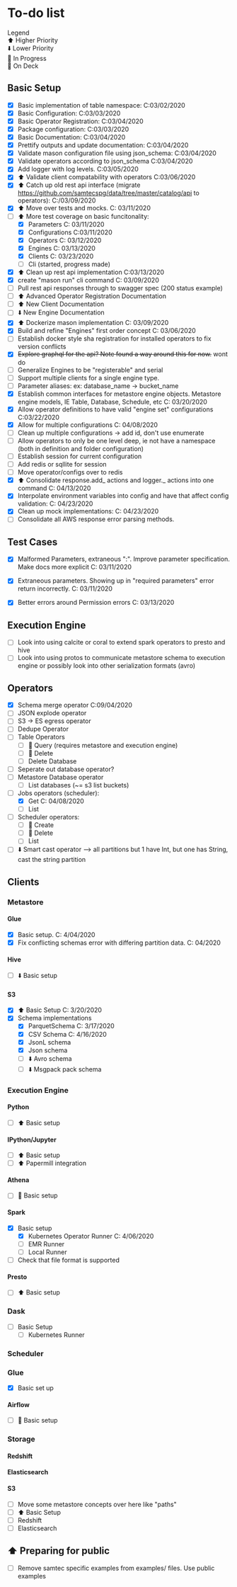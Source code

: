 # To-do list

Legend  
:arrow_up:  Higher Priority  
:arrow_down: Lower Priority  
:large_blue_circle:  In Progress  
:large_blue_diamond: On Deck  

## Basic Setup
- [x] Basic implementation of table namespace: C:03/02/2020
- [x] Basic Configuration: C:03/03/2020
- [x] Basic Operator Registration: C:03/04/2020
- [x] Package configuration: C:03/03/2020
- [x] Basic Documentation: C:03/04/2020
- [x] Prettify outputs and update documentation: C:03/04/2020
- [x] Validate mason configuration file using json_schema: C:03/04/2020
- [x] Validate operators according to json_schema C:03/04/2020
- [x] Add logger with log levels. C:03/05/2020
- [x] :arrow_up: Validate client compatability with operators C:03/06/2020
- [x] :arrow_up: Catch up old rest api interface (migrate https://github.com/samtecspg/data/tree/master/catalog/api to operators): C:/03/09/2020
- [x] :arrow_up: Move over tests and mocks.  C: 03/11/2020
- [ ] :arrow_up: More test coverage on basic funcitonality:
    - [x] Parameters C: 03/11/2020
    - [x] Configurations C:03/11/2020 
    - [x] Operators C: 03/12/2020
    - [x] Engines C: 03/13/2020
    - [x] Clients C: 03/23/2020
    - [ ] Cli (started, progress made)
- [x] :arrow_up: Clean up rest api implementation C:03/13/2020
- [x] create "mason run" cli command C: 03/09/2020
- [ ] Pull rest api responses through to swagger spec (200 status example)
- [ ] :arrow_up: Advanced Operator Registration Documentation 
- [ ] :arrow_up: New Client Documentation 
- [ ] :arrow_down: New Engine Documentation 
- [x] :arrow_up: Dockerize mason implementation C: 03/09/2020
- [x] Build and refine "Engines" first order concept C: 03/06/2020
- [ ] Establish docker style sha registration for installed operators to fix version conflicts  
- [x] ~~Explore graphql for the api? Note found a way around this for now.~~ wont do
- [ ] Generalize Engines to be "registerable" and serial
- [ ] Support multiple clients for a single engine type.
- [ ] Parameter aliases:   ex: database_name -> bucket_name
- [x] Establish common interfaces for metastore engine objects.   Metastore engine models, IE Table, Database, Schedule, etc C: 03/20/2020
- [x] Allow operator definitions to have valid "engine set" configurations C:03/22/2020
- [x] Allow for multiple configurations C: 04/08/2020
- [ ] Clean up multiple configurations -> add id, don't use enumerate
- [ ] Allow operators to only be one level deep, ie not have a namespace (both in definition and folder configuration)
- [ ] Establish session for current configuration
- [ ] Add redis or sqllite for session 
- [ ] Move operator/configs over to redis
- [X] :arrow_up: Consolidate response.add_  actions and logger._ actions into one command C: 04/13/2020
- [x] Interpolate environment variables into config and have that affect config validation: C: 04/23/2020
- [x] Clean up mock implementations: C: 04/23/2020
- [ ] Consolidate all AWS response error parsing methods.

## Test Cases

- [x] Malformed Parameters, extraneous ":".   Improve parameter specification.  Make docs more explicit C: 03/11/2020
- [x] Extraneous parameters.  Showing up in "required parameters" error return incorrectly. C: 03/11/2020
- [x] Better errors around Permission errors C: 03/13/2020


## Execution Engine
- [ ]  Look into using calcite or coral to extend spark operators to presto and hive
- [ ]  Look into using protos to communicate metastore schema to execution engine or possibly look into other serialization formats (avro)

## Operators
- [x] Schema merge operator C:09/04/2020
- [ ] JSON explode operator
- [ ] S3 -> ES egress operator 
- [ ] Dedupe Operator
- [ ] Table Operators
    - [ ] :large_blue_circle: Query (requires metastore and execution engine)
    - [ ] :large_blue_diamond: Delete
    - [ ] Delete Database
- [ ] Seperate out database operator?
- [ ] Metastore Database operator
    - [ ] List databases (~= s3 list buckets)
- [ ] Jobs operators (scheduler):
    - [x] Get C: 04/08/2020
    - [ ] List
- [ ] Scheduler operators:
    - [ ] :large_blue_diamond: Create
    - [ ] :large_blue_diamond: Delete
    - [ ] List
- [ ] :arrow_down: Smart cast operator -->  all partitions but 1 have Int, but one has String, cast the string partition

## Clients

### Metastore
#### Glue
- [x] Basic setup. C: 4/04/2020
- [x] Fix conflicting schemas error with differing partition data. C: 04/2020
#### Hive
- [ ] :arrow_down: Basic setup
#### S3
- [x] :arrow_up: Basic Setup C: 3/20/2020
- [x] Schema implementations
   - [x] ParquetSchema C: 3/17/2020
   - [x] CSV Schema C: 4/16/2020
   - [x] JsonL schema
   - [x] Json schema
   - [ ] :arrow_down: Avro schema
   - [ ] :arrow_down: Msgpack pack schema

### Execution Engine
#### Python
- [ ] :arrow_up: Basic setup
#### IPython/Jupyter
- [ ] :arrow_up: Basic setup
- [ ] :arrow_up: Papermill integration 
#### Athena
- [ ] :large_blue_diamond: Basic setup 
#### Spark
- [x] Basic setup 
    - [x] Kubernetes Operator Runner C: 4/06/2020
    - [ ] EMR Runner 
    - [ ] Local Runner
- [ ] Check that file format is supported
#### Presto
- [ ] :arrow_up: Basic setup 

### Dask
- [ ] Basic Setup
    - [ ] Kubernetes Runner

### Scheduler
### Glue
- [x] Basic set up
#### Airflow
- [ ] :large_blue_diamond: Basic setup 

### Storage
#### Redshift
#### Elasticsearch
#### S3
- [ ] Move some metastore concepts over here like "paths"
- [ ] :arrow_up: Basic Setup 
- [ ] Redshift
- [ ] Elasticsearch

## :arrow_up: Preparing for public
- [ ] Remove samtec specific examples from examples/ files.  Use public examples


